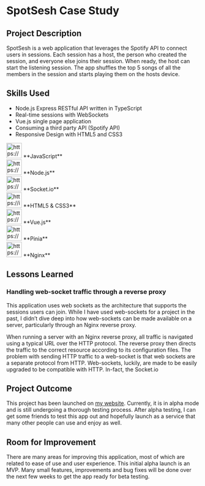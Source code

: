 # SpotSesh Case Study

## Project Description

SpotSesh is a web application that leverages the Spotify API to connect users in sessions. Each session has a host, the person who created the session, and everyone else joins their session. When ready, the host can start the listening session. The app shuffles the top 5 songs of all the members in the session and starts playing them on the hosts device. 

## Skills Used

- Node.js Express RESTful API written in TypeScript
- Real-time sessions with WebSockets
- Vue.js single page application
- Consuming a third party API (Spotify API)
- Responsive Design with HTML5 and CSS3

<aside>
<img src="https://cdn-icons-png.flaticon.com/512/5968/5968292.png" alt="https://cdn-icons-png.flaticon.com/512/5968/5968292.png" width="40px" /> **JavaScript**

</aside>

<aside>
<img src="https://cdn-icons-png.flaticon.com/512/919/919825.png" alt="https://cdn-icons-png.flaticon.com/512/919/919825.png" width="40px" /> **Node.js**

</aside>

<aside>
<img src="https://socket.io/images/logo.svg" alt="https://socket.io/images/logo.svg" width="40px" /> **Socket.io**

</aside>

<aside>
<img src="https://icons.iconarchive.com/icons/cornmanthe3rd/plex/256/Other-html-5-icon.png" alt="https://icons.iconarchive.com/icons/cornmanthe3rd/plex/256/Other-html-5-icon.png" width="40px" /> **HTML5 & CSS3**

</aside>

<aside>
<img src="https://upload.wikimedia.org/wikipedia/commons/thumb/9/95/Vue.js_Logo_2.svg/2367px-Vue.js_Logo_2.svg.png" alt="https://upload.wikimedia.org/wikipedia/commons/thumb/9/95/Vue.js_Logo_2.svg/2367px-Vue.js_Logo_2.svg.png" width="40px" /> **Vue.js**

</aside>

<aside>
<img src="https://pinia.vuejs.org/logo.svg" alt="https://pinia.vuejs.org/logo.svg" width="40px" /> **Pinia**

</aside>

<aside>
<img src="https://cdn.iconscout.com/icon/free/png-256/free-nginx-3628948-3030173.png?f=webp" alt="https://cdn.iconscout.com/icon/free/png-256/free-nginx-3628948-3030173.png?f=webp" width="40px" /> **Nginx**

</aside>

## Lessons Learned

### Handling web-socket traffic through a reverse proxy

This application uses web sockets as the architecture that supports the sessions users can join. While I have used web-sockets for a project in the past, I didn’t dive deep into how web-sockets can be made available on a server, particularly through an Nginx reverse proxy. 

When running a server with an Nginx reverse proxy, all traffic is navigated using a typical URL over the HTTP protocol. The reverse proxy then directs the traffic to the correct resource according to its configuration files. The problem with sending HTTP traffic to a web-socket is that web sockets are a separate protocol from HTTP. Web-sockets, luckily, are made to be easily upgraded to be compatible with HTTP. In-fact, the Socket.io

## Project Outcome

This project has been launched on [my website](http://spotsesh.ryancarr.ca). Currently, it is in alpha mode and is still undergoing a thorough testing process. After alpha testing, I can get some friends to test this app out and hopefully launch as a service that many other people can use and enjoy as well.

## Room for Improvement

There are many areas for improving this application, most of which are related to ease of use and user experience. This initial alpha launch is an MVP. Many small features, improvements and bug fixes will be done over the next few weeks to get the app ready for beta testing.